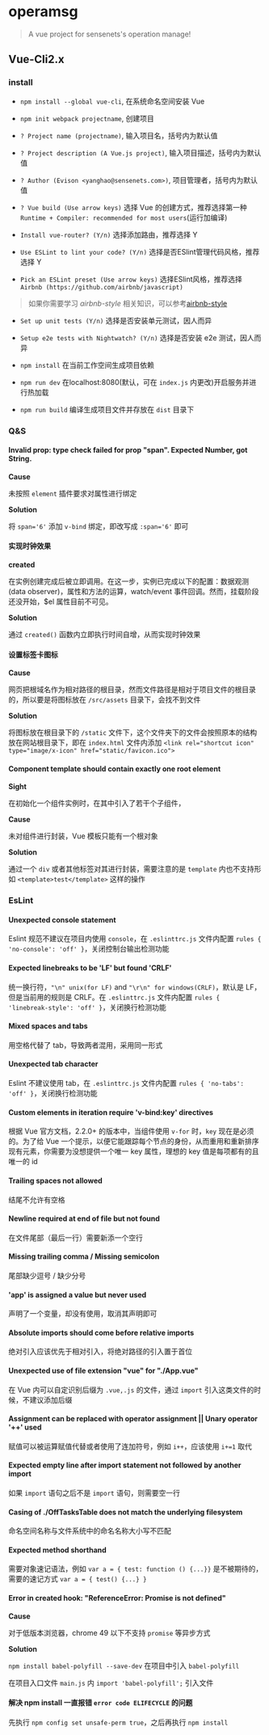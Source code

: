 # operamsg

> A vue project for sensenets's operation manage!

## Vue-Cli2.x

### install

 - `npm install --global vue-cli`, 在系统命名空间安装 Vue

 - `npm init webpack projectname`, 创建项目

 - `? Project name (projectname)`, 输入项目名，括号内为默认值

 - `? Project description (A Vue.js project)`, 输入项目描述，括号内为默认值

 - `? Author (Evison <yanghao@sensenets.com>)`, 项目管理者，括号内为默认值

 - `? Vue build (Use arrow keys)` 选择 Vue 的创建方式，推荐选择第一种 `Runtime + Compiler: recommended for most users`(运行加编译)

 - `Install vue-router? (Y/n)` 选择添加路由，推荐选择 Y

 - `Use ESLint to lint your code? (Y/n)` 选择是否ESlint管理代码风格，推荐选择 Y

 - `Pick an ESLint preset (Use arrow keys)` 选择ESlint风格，推荐选择`Airbnb (https://github.com/airbnb/javascript)`

> 如果你需要学习 *airbnb-style* 相关知识，可以参考[airbnb-style](https://github.com/YLoNe666/airbnbJavascriptNote) 

 - `Set up unit tests (Y/n)` 选择是否安装单元测试，因人而异

 - `Setup e2e tests with Nightwatch? (Y/n)` 选择是否安装 e2e 测试，因人而异

 - `npm install` 在当前工作空间生成项目依赖

 - `npm run dev` 在localhost:8080(默认，可在 `index.js` 内更改)开启服务并进行热加载

 - `npm run build` 编译生成项目文件并存放在 `dist` 目录下

### Q&S

#### Invalid prop: type check failed for prop "span". Expected Number, got String.

**Cause**

未按照 `element` 插件要求对属性进行绑定

**Solution**

将 `span='6'` 添加 `v-bind` 绑定，即改写成 `:span='6'` 即可

#### 实现时钟效果

**created**

在实例创建完成后被立即调用。在这一步，实例已完成以下的配置：数据观测 (data observer)，属性和方法的运算，watch/event 事件回调。然而，挂载阶段还没开始，$el 属性目前不可见。

**Solution**

通过 `created()` 函数内立即执行时间自增，从而实现时钟效果

#### 设置标签卡图标

**Cause**

网页把根域名作为相对路径的根目录，然而文件路径是相对于项目文件的根目录的，所以要是将图标放在 `/src/assets` 目录下，会找不到文件

**Solution**

将图标放在根目录下的 `/static` 文件下，这个文件夹下的文件会按照原本的结构放在网站根目录下，即在 `index.html` 文件内添加 `<link rel="shortcut icon" type="image/x-icon" href="static/favicon.ico">`

#### Component template should contain exactly one root element

**Sight**

在初始化一个组件实例时，在其中引入了若干个子组件，

**Cause**

未对组件进行封装，Vue 模板只能有一个根对象

**Solution**

通过一个 `div` 或者其他标签对其进行封装，需要注意的是 `template` 内也不支持形如 `<template>test</template>` 这样的操作

### EsLint

#### Unexpected console statement

Eslint 规范不建议在项目内使用 `console`，在 `.eslinttrc.js` 文件内配置 `rules { 'no-console': 'off' }`，关闭控制台输出检测功能

#### Expected linebreaks to be 'LF' but found 'CRLF'

统一换行符，`"\n" unix(for LF)` and `"\r\n" for windows(CRLF)`，默认是 LF，但是当前用的规则是 CRLF。在 `.eslinttrc.js` 文件内配置 `rules { 'linebreak-style': 'off' }`，关闭换行检测功能

#### Mixed spaces and tabs

用空格代替了 tab，导致两者混用，采用同一形式

#### Unexpected tab character

Eslint 不建议使用 tab，在 `.eslinttrc.js` 文件内配置 `rules { 'no-tabs': 'off' }`，关闭换行检测功能

#### Custom elements in iteration require 'v-bind:key' directives

根据 Vue 官方文档，2.2.0+ 的版本中，当组件使用 `v-for` 时，`key` 现在是必须的。为了给 Vue 一个提示，以便它能跟踪每个节点的身份，从而重用和重新排序现有元素，你需要为没想提供一个唯一 key 属性，理想的 key 值是每项都有的且唯一的 id

#### Trailing spaces not allowed

结尾不允许有空格

#### Newline required at end of file but not found

在文件尾部（最后一行）需要新添一个空行

#### Missing trailing comma / Missing semicolon

尾部缺少逗号 / 缺少分号

#### 'app' is assigned a value but never used

声明了一个变量，却没有使用，取消其声明即可

#### Absolute imports should come before relative imports

绝对引入应该优先于相对引入，将绝对路径的引入置于首位

#### Unexpected use of file extension "vue" for "./App.vue"

在 Vue 内可以自定识别后缀为 `.vue,.js` 的文件，通过 `import` 引入这类文件的时候，不建议添加后缀

#### Assignment can be replaced with operator assignment || Unary operator '++' used

赋值可以被运算赋值代替或者使用了连加符号，例如 `i++`，应该使用 `i+=1` 取代

#### Expected empty line after import statement not followed by another import

如果 `import` 语句之后不是 `import` 语句，则需要空一行

#### Casing of ./OffTasksTable does not match the underlying filesystem

命名空间名称与文件系统中的命名名称大小写不匹配

#### Expected method shorthand

需要对象速记语法，例如 `var a = { test: function () {...}}` 是不被期待的，需要的速记方式 `var a = { test() {...} }`

#### Error in created hook: "ReferenceError: Promise is not defined"

**Cause**

对于低版本浏览器，chrome 49 以下不支持 `promise` 等异步方式

**Solution**

`npm install babel-polyfill --save-dev` 在项目中引入 `babel-polyfill`

在项目入口文件 `main.js` 内 `import 'babel-polyfill';` 引入文件

#### 解决 npm install 一直报错 `error code ELIFECYCLE` 的问题

先执行 `npm config set unsafe-perm true`，之后再执行 `npm install`

